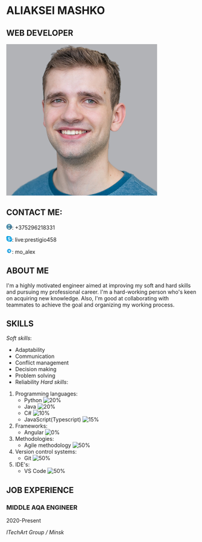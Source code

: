 # **ALIAKSEI MASHKO**
## WEB DEVELOPER
![Profile image wasn't loaded](/images/profile_image.png)
## **CONTACT ME:**
![?](/images/phone_icon.png): +375296218331

![?](/images/skype_logo.png): live:prestigio458

![?](/images/telegram_logo.png): mo_alex

## **ABOUT ME**
I'm a highly motivated engineer aimed at improving my soft and hard skills and pursuing my professional career. I'm a hard-working person who's keen on acquiring new knowledge. Also, I'm good at collaborating with teammates to achieve the goal and organizing my working process.

## **SKILLS**
*Soft skills*:
* Adaptability
* Communication
* Conflict management
* Decision making
* Problem solving
* Reliability
*Hard skills*:
1. Programming languages:
   * Python ![20%](https://progress-bar.dev/50)
   * Java ![20%](https://progress-bar.dev/50)
   * C# ![10%](https://progress-bar.dev/50)
   * JavaScript(Typescript) ![15%](https://progress-bar.dev/50)
2. Frameworks:
   * Angular ![0%](https://progress-bar.dev/50)
3. Methodologies:
   * Agile methodology ![50%](https://progress-bar.dev/50)
4. Version control systems:
   * Git ![50%](https://progress-bar.dev/50)
5. IDE's:
   * VS Code ![50%](https://progress-bar.dev/50)
## **JOB EXPERIENCE**
### **MIDDLE AQA ENGINEER**
2020-Present

*ITechArt Group / Minsk*
